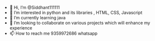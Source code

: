 - 👋 Hi, I’m @Siddhant111111
- 👀 I’m interested in python and its libraries , HTML, CSS, Javascript
- 🌱 I’m currently learning java
- 💞️ I’m looking to collaborate on various projects which will enhance my experience
- 📫 How to reach me 9359972686 whatsapp

<!---
Siddhant111111/Siddhant111111 is a ✨ special ✨ repository because its `README.md` (this file) appears on your GitHub profile.
You can click the Preview link to take a look at your changes.
--->

